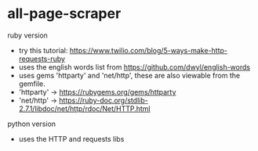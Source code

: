 # all-page-scraper

ruby version 
 - try this tutorial: https://www.twilio.com/blog/5-ways-make-http-requests-ruby
 - uses the english words list from https://github.com/dwyl/english-words
 - uses gems 'httparty' and 'net/http', these are also viewable from the gemfile. 
 - 'httparty' -> https://rubygems.org/gems/httparty
 - 'net/http' -> https://ruby-doc.org/stdlib-2.7.1/libdoc/net/http/rdoc/Net/HTTP.html 


python version
 - uses the HTTP and requests libs
